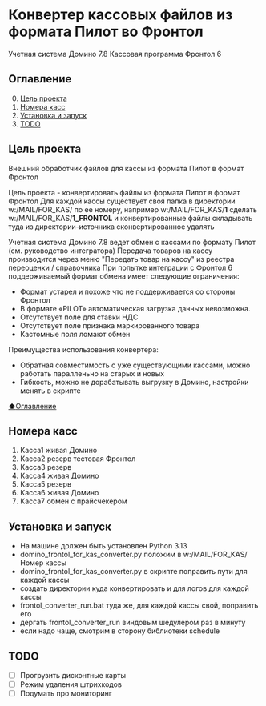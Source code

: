 # Конвертер кассовых файлов из формата Пилот во Фронтол
Учетная система Домино 7.8 
Кассовая программа Фронтол 6 

## Оглавление

0. [Цель проекта](#Цель-проекта)
1. [Номера касс](#Номера-касс)
2. [Установка и запуск](#Установка-и-запуск)
3. [TODO](#TODO)


## Цель проекта 
Внешний обработчик файлов для кассы из формата Пилот в формат Фронтол

Цель проекта - конвертировать файлы из формата Пилот в формат Фронтол
Для каждой кассы существует своя папка в директории w:/MAIL/FOR_KAS/
по ее номеру, например w:/MAIL/FOR_KAS/**1**
сделать w:/MAIL/FOR_KAS/**1_FRONTOL** и конвертированные файлы складывать туда
из директории-источника сконвертированное удалять

Учетная система Домино 7.8 ведет обмен с кассами по формату Пилот 
(см. руководство интегратора) Передача товаров на кассу производится через меню
"Передать товар на кассу" из реестра переоценки / справочника
При попытке интеграции с Фронтол 6 поддерживаемый формат обмена 
имеет следующие ограничения:

- Формат устарел и похоже что не поддерживается со стороны Фронтол
- В формате «PILOT» автоматическая загрузка данных невозможна. 
- Отсутствует поле для ставки НДС
- Отсутствует поле признака маркированного товара
- Кастомные поля ломают обмен

Преимущества использования конвертера:
- Обратная совместимость с уже существующими кассами, можно работать паралленьно
на старых и новых
- Гибкость, можно не дорабатывать выгрузку в Домино, настройки менять в скрипте 


[:arrow_up:Оглавление](#Оглавление)


## Номера касс

1. Касса1 живая Домино
2. Касса2 резерв тестовая Фронтол
3. Касса3 резерв
4. Касса4 живая Домино
5. Касса5 резерв
6. Касса6 живая Домино
7. Касса7 обмен с прайсчекером

## Установка и запуск

- На машине должен быть установлен Python 3.13
- domino_frontol_for_kas_converter.py положим в w:/MAIL/FOR_KAS/Номер кассы
- domino_frontol_for_kas_converter.py в скрипте поправить пути для каждой кассы
- создать директории куда конвертировать и для логов для каждой кассы
- frontol_converter_run.bat туда же, для каждой кассы свой, поправить его 
- дергать frontol_converter_run виндовым шедулером раз в минуту
- если надо чаще, смотрим в сторону библиотеки schedule

## TODO

- [ ] Прогрузить дисконтные карты
- [ ] Режим удаления штрихкодов
- [ ] Подумать про мониторинг